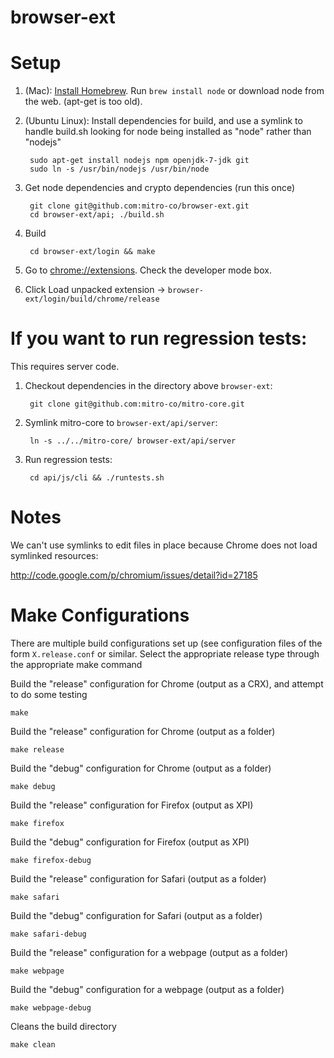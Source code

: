browser-ext
===========

Setup 
=====

1. (Mac): [Install Homebrew](http://mxcl.github.io/homebrew/). Run `brew install node` or download node from the web. (apt-get is too old).

1. (Ubuntu Linux): Install dependencies for build, and use a symlink to handle build.sh looking for node being installed as "node" rather than "nodejs"

        sudo apt-get install nodejs npm openjdk-7-jdk git
        sudo ln -s /usr/bin/nodejs /usr/bin/node

2. Get node dependencies and crypto dependencies (run this once)

        git clone git@github.com:mitro-co/browser-ext.git
        cd browser-ext/api; ./build.sh



3. Build

        cd browser-ext/login && make

4. Go to [chrome://extensions](chrome://extensions). Check the developer mode box.

5. Click Load unpacked extension -> `browser-ext/login/build/chrome/release`



If you want to run regression tests:
====================================

This requires server code.

1. Checkout dependencies in the directory above `browser-ext`:

        git clone git@github.com:mitro-co/mitro-core.git

2. Symlink mitro-core to `browser-ext/api/server`:

        ln -s ../../mitro-core/ browser-ext/api/server

3. Run regression tests:

        cd api/js/cli && ./runtests.sh


Notes
=====

We can't use symlinks to edit files in place because Chrome does not load symlinked resources:

http://code.google.com/p/chromium/issues/detail?id=27185


Make Configurations
===================

There are multiple build configurations set up (see configuration files of the form `X.release.conf` or similar. Select the appropriate release type through the appropriate make command

Build the "release" configuration for Chrome (output as a CRX), and attempt to do some testing

    make

Build the "release" configuration for Chrome (output as a folder)

    make release

Build the "debug" configuration for Chrome (output as a folder)

    make debug
    
Build the "release" configuration for Firefox (output as XPI)

    make firefox

Build the "debug" configuration for Firefox (output as XPI)

    make firefox-debug
    
Build the "release" configuration for Safari (output as a folder)

    make safari

Build the "debug" configuration for Safari (output as a folder)

    make safari-debug
    
Build the "release" configuration for a webpage (output as a folder)

    make webpage
    
Build the "debug" configuration for a webpage (output as a folder)

    make webpage-debug

Cleans the build directory

    make clean
    
